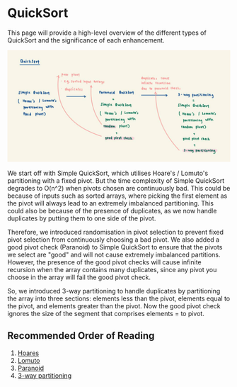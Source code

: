 # QuickSort

This page will provide a high-level overview of the different types of QuickSort and the significance of each
enhancement.

![QuickSort Overview](../../../../../../docs/assets/images/QuickSortOverview.jpeg)

We start off with Simple QuickSort, which utilises Hoare's / Lomuto's partitioning with a fixed pivot. But the time
complexity of Simple QuickSort degrades to O(n^2) when pivots chosen are continuously bad. This could be because of
inputs such as sorted arrays, where picking the first element as the pivot will always lead to an extremely imbalanced
partitioning. This could also be because of the presence of duplicates, as we now handle duplicates by putting them to
one side of the pivot.

Therefore, we introduced randomisation in pivot selection to prevent fixed pivot selection from continuously choosing
a bad pivot. We also added a good pivot check (Paranoid) to Simple QuickSort to ensure that the pivots we select are
"good" and will not cause extremely imbalanced partitions. However, the presence of the good pivot checks will cause
infinite recursion when the array contains many duplicates, since any pivot you choose in the array will fail the good
pivot check.

So, we introduced 3-way partitioning to handle duplicates by partitioning the array into three sections: elements less
than the pivot, elements equal to the pivot, and elements greater than the pivot. Now the good pivot check ignores the
size of the segment that comprises elements = to pivot.

## Recommended Order of Reading
1. [Hoares](./hoares)
2. [Lomuto](./lomuto)
3. [Paranoid](./paranoid)
4. [3-way partitioning](./threeWayPartitioning)
